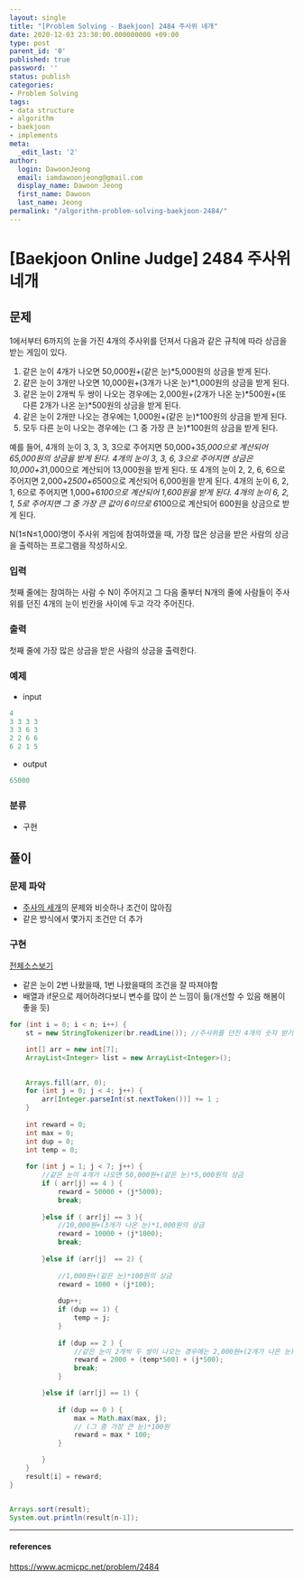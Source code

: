 ```yaml
---
layout: single
title: "[Problem Solving - Baekjoon] 2484 주사위 네개"
date: 2020-12-03 23:30:00.000000000 +09:00
type: post
parent_id: '0'
published: true
password: ''
status: publish
categories:
- Problem Solving
tags:
- data structure
- algorithm
- baekjoon
- implements
meta:
  _edit_last: '2'
author:
  login: DawoonJeong
  email: iamdawoonjeong@gmail.com
  display_name: Dawoon Jeong
  first_name: Dawoon
  last_name: Jeong
permalink: "/algorithm-problem-solving-baekjoon-2484/"
---
```

# [Baekjoon Online Judge] 2484 주사위 네개

## 문제
1에서부터 6까지의 눈을 가진 4개의 주사위를 던져서 다음과 같은 규칙에 따라 상금을 받는 게임이 있다. 

1. 같은 눈이 4개가 나오면 50,000원+(같은 눈)*5,000원의 상금을 받게 된다. 
2. 같은 눈이 3개만 나오면 10,000원+(3개가 나온 눈)*1,000원의 상금을 받게 된다. 
3. 같은 눈이 2개씩 두 쌍이 나오는 경우에는 2,000원+(2개가 나온 눈)*500원+(또 다른 2개가 나온 눈)*500원의 상금을 받게 된다.
4. 같은 눈이 2개만 나오는 경우에는 1,000원+(같은 눈)*100원의 상금을 받게 된다. 
5. 모두 다른 눈이 나오는 경우에는 (그 중 가장 큰 눈)*100원의 상금을 받게 된다.
  
예를 들어, 4개의 눈이 3, 3, 3, 3으로 주어지면 50,000+3*5,000으로 계산되어 65,000원의 상금을 받게 된다. 4개의 눈이 3, 3, 6, 3으로 주어지면 상금은 10,000+3*1,000으로 계산되어 13,000원을 받게 된다. 또 4개의 눈이 2, 2, 6, 6으로 주어지면 2,000+2*500+6*500으로 계산되어 6,000원을 받게 된다. 4개의 눈이 6, 2, 1, 6으로 주어지면 1,000+6*100으로 계산되어 1,600원을 받게 된다. 4개의 눈이 6, 2, 1, 5로 주어지면 그 중 가장 큰 값이 6이므로 6*100으로 계산되어 600원을 상금으로 받게 된다.

N(1≤N≤1,000)명이 주사위 게임에 참여하였을 때, 가장 많은 상금을 받은 사람의 상금을 출력하는 프로그램을 작성하시오.

### 입력
첫째 줄에는 참여하는 사람 수 N이 주어지고 그 다음 줄부터 N개의 줄에 사람들이 주사위를 던진 4개의 눈이 빈칸을 사이에 두고 각각 주어진다.

### 출력
첫째 줄에 가장 많은 상금을 받은 사람의 상금을 출력한다.

### 예제
- input

```java
4
3 3 3 3
3 3 6 3
2 2 6 6
6 2 1 5
```

- output

```java
65000
```

### 분류
- 구현 

## 풀이

### 문제 파악
- [주사의 세개](http://dawoonjeong.com/algorithm-problem-solving-baekjoon-2480/)의 문제와 비슷하나 조건이 많아짐 
- 같은 방식에서 몇가지 조건만 더 추가


### 구현

[전체소스보기](https://github.com/iamdawoonjeong/java-datastructure-algorithm/blob/master/java-algorithm-problem-solving/src/baekjoon/problem2484/Main.java)

- 같은 눈이 2번 나왔을때, 1번 나왔을때의 조건을 잘 따져야함 
- 배열과 if문으로 제어하려다보니 변수를 많이 쓴 느낌이 듦(개선할 수 있음 해봄이 좋을 듯)

```java
for (int i = 0; i < n; i++) {
    st = new StringTokenizer(br.readLine()); //주사위를 던진 4개의 숫자 받기

    int[] arr = new int[7];
    ArrayList<Integer> list = new ArrayList<Integer>();

    
    Arrays.fill(arr, 0);
    for (int j = 0; j < 4; j++) {
        arr[Integer.parseInt(st.nextToken())] += 1 ;
    }
    
    int reward = 0;
    int max = 0;
    int dup = 0;
    int temp = 0;
    
    for (int j = 1; j < 7; j++) {
        //같은 눈이 4개가 나오면 50,000원+(같은 눈)*5,000원의 상금
        if ( arr[j] == 4 ) {
            reward = 50000 + (j*5000);
            break;
            
        }else if ( arr[j] == 3 ){
            //10,000원+(3개가 나온 눈)*1,000원의 상금
            reward = 10000 + (j*1000);
            break;
            
        }else if (arr[j]  == 2) {
            
            //1,000원+(같은 눈)*100원의 상금
            reward = 1000 + (j*100);
            
            dup++;
            if (dup == 1) {
                temp = j;
            }
            
            if (dup == 2 ) {
                //같은 눈이 2개씩 두 쌍이 나오는 경우에는 2,000원+(2개가 나온 눈)*500원+(또 다른 2개가 나온 눈)*500원의 상금을 받게 됨
                reward = 2000 + (temp*500) + (j*500); 
                break;
            }

        }else if (arr[j] == 1) {
            
            if (dup == 0 ) {
                max = Math.max(max, j);
                // (그 중 가장 큰 눈)*100원
                reward = max * 100;
            }

        }
    } 
    result[i] = reward;
}


Arrays.sort(result);
System.out.println(result[n-1]);
```

---

#### references
<https://www.acmicpc.net/problem/2484>